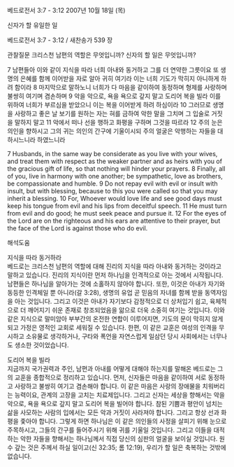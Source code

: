 베드로전서 3:7 - 3:12 
2007년 10월 18일 (목)

신자가 할 유일한 일



베드로전서 3:7 - 3:12 / 새찬송가 539 장


관찰질문
크리스천 남편의 역할은 무엇입니까? 
신자의 할 일은 무엇입니까? 

7 남편들아 이와 같이 지식을 따라 너희 아내와 동거하고 그를 더 연약한 그릇이요 또 생명의 은혜를 함께 이어받을 자로 알아 귀히 여기라 이는 너희 기도가 막히지 아니하게 하려 함이라 8 마지막으로 말하노니 너희가 다 마음을 같이하여 동정하며 형제를 사랑하며 불쌍히 여기며 겸손하며 9 악을 악으로, 욕을 욕으로 갚지 말고 도리어 복을 빌라 이를 위하여 너희가 부르심을 받았으니 이는 복을 이어받게 하려 하심이라 10 그러므로 생명을 사랑하고 좋은 날 보기를 원하는 자는 혀를 금하여 악한 말을 그치며 그 입술로 거짓을 말하지 말고 11 악에서 떠나 선을 행하고 화평을 구하며 그것을 따르라 
12 주의 눈은 의인을 향하시고 그의 귀는 의인의 간구에 기울이시되 주의 얼굴은 악행하는 자들을 대하시느니라 하였느니라 

7 Husbands, in the same way be considerate as you live with your wives, and treat them with respect as the weaker partner and as heirs with you of the gracious gift of life, so that nothing will hinder your prayers. 
8 Finally, all of you, live in harmony with one another; be sympathetic, love as brothers, be compassionate and humble. 9 Do not repay evil with evil or insult with insult, but with blessing, because to this you were called so that you may inherit a blessing. 10 For, Whoever would love life and see good days must keep his tongue from evil and his lips from deceitful speech. 11 He must turn from evil and do good; he must seek peace and pursue it. 12 For the eyes of the Lord are on the righteous and his ears are attentive to their prayer, but the face of the Lord is against those who do evil.

해석도움





지식을 따라 동거하라  
베드로는 크리스천 남편의 역할에 대해 진리의 지식을 따라 아내와 동거하는 것이라고 말하고 있습니다. 진리의 지식이란 먼저 하나님을 인격적으로 아는 것에서 시작됩니다. 남편들은 하나님을 알아가는 것에 소홀하지 않아야 합니다. 또한, 이것은 아내가 자기와 동등한 인격체일 뿐 아니라(갈 3:28), 생명의 유업 곧 믿음의 자녀를 함께 받을 동역자임을 아는 것입니다. 그리고 이것은 아내가 자기보다 감정적으로 더 상처입기 쉽고, 육체적으로 더 깨어지기 쉬운 존재로 창조되었음을 앎으로 더욱 소중히 여기는 것입니다. 이와 같은 지식으로 말미암아 부부간의 온전한 연합이 이루어지면, 기도의 문이 막히지 않게 되고 가정은 영적인 교회로 세워질 수 있습니다. 한편, 이 같은 교훈은 여성의 인격을 무시하고 소유물로 생각하거나, 구타와 폭언을 자연스럽게 일삼던 당시 사회에서는 너무나도 생소한 것이었습니다.

도리어 복을 빌라  
지금까지 국가권력과 주인, 남편과 아내를 어떻게 대해야 하는지를 말해온 베드로는 그의 교훈을 종합적으로 정리하고 있습니다. 먼저, 신자들은 마음을 같이하여 서로 동정하고 사랑하고 불쌍히 여기고 겸손해야 합니다. 이 같은 마음은 사랑의 장애물을 치워버리는 능력이요, 관계의 고장을 고치는 치료제입니다. 그리고 신자는 세상을 향해서는 악을 악으로, 욕을 욕으로 갚지 말고 도리어 복을 빌어야 합니다. 참된 기쁨과 평안이 넘치는 삶을 사모하는 사람의 입에서는 모든 악과 거짓이 사라져야 합니다. 그리고 항상 선과 화평을 좇아야 합니다. 그렇게 하면 하나님은 이 같은 의인들의 사정을 살피기 위해 눈으로 주목하시고, 그들의 간구를 들어주시기 위해 귀를 기울일 것입니다. 그리고 이들을 대적하는 악한 자들을 향해서는 하나님께서 직접 당신의 심판의 얼굴을 보이실 것입니다. 원수 갚는 것은 주께서 하실 일이고(신 32:35; 롬 12:19), 우리가 할 일은 축복하는 것밖에 없습니다.